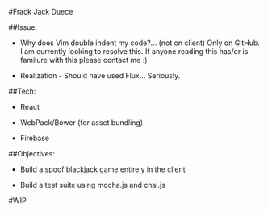#Frack Jack Duece

##Issue:
- Why does Vim double indent my code?... (not on client) Only on GitHub.
	I am currently looking to resolve this. If anyone reading this has/or is familure with this please contact me :)

- Realization - Should have used Flux... Seriously.

##Tech:

- React

- WebPack/Bower (for asset bundling)

- Firebase

##Objectives:

- Build a spoof blackjack game entirely in the client

- Build a test suite using mocha.js and chai.js

#WIP
